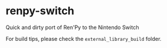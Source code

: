 # renpy-switch
Quick and dirty port of Ren'Py to the Nintendo Switch

For build tips, please check the `external_library_build` folder.
